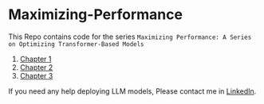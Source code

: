 # Maximizing-Performance

This Repo contains code for the series `Maximizing Performance: A Series on Optimizing Transformer-Based Models`

1. [Chapter 1](https://vinishuchiha.medium.com/maximizing-performance-a-series-on-optimizing-transformer-based-models-chapter-1-6e7526221384)
2. [Chapter 2](https://vinishuchiha.medium.com/maximizing-performance-a-series-on-optimizing-transformer-based-models-chapter-2-6b2119b70ac1)
3. [Chapter 3](https://vinishuchiha.medium.com/introducing-optimum-by-huggingface-52729f0065af)


If you need any help deploying LLM models, Please contact me in [LinkedIn](https://www.linkedin.com/in/vinish-m-4ab33a18b/).

